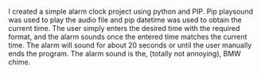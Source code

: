I created a simple alarm clock project using python and PIP. Pip playsound was used to play the audio file and pip datetime was used to obtain the current time. The user simply enters the desired time with the required format, and the alarm sounds once the entered time matches the current time. The alarm will sound for about 20 seconds or until the user manually ends the program. The alarm sound is the, (totally not annoying), BMW chime. 